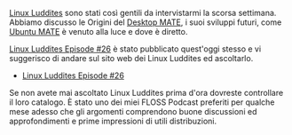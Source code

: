 <!--
.. title: Intervista MATE con i Linux Luddites
.. slug: mate-interview-with-linux-luddites
.. date: 2014-10-13 18:55:32 UTC
.. tags: MATE,Ubuntu MATE,Linux Luddites,interview
.. link: https://linuxluddites.com/shows/episode-26
.. description:
.. type: text
.. author: Martin Wimpress
-->

[Linux Luddites](https://linuxluddites.com) sono stati così gentili da intervistarmi
la scorsa settimana. Abbiamo discusso le Origini del [Desktop MATE](https://mate-desktop.org),
i suoi sviluppi futuri, come [Ubuntu MATE](https://ubuntu-mate.org) è venuto alla luce
e dove è diretto.

[Linux Luddites Episode #26](https://linuxluddites.com/shows/episode-26) è stato pubblicato quest'oggi stesso e vi suggerisco di andare sul sito web dei Linux Luddites
ed ascoltarlo.

  * [Linux Luddites Episode #26](https://linuxluddites.com/shows/episode-26)

Se non avete mai ascoltato Linux Luddites prima d'ora dovreste controllare
il loro catalogo. È stato uno dei miei FLOSS Podcast preferiti per qualche
mese adesso che gli argomenti comprendono buone discussioni ed approfondimenti e prime impressioni di utili distribuzioni. 
